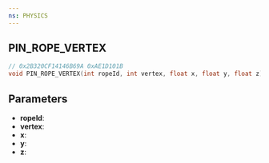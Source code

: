 ```yaml
---
ns: PHYSICS
---
```

## PIN_ROPE_VERTEX

```c
// 0x2B320CF14146B69A 0xAE1D101B
void PIN_ROPE_VERTEX(int ropeId, int vertex, float x, float y, float z);
```


## Parameters
* **ropeId**:
* **vertex**: 
* **x**: 
* **y**: 
* **z**: 

